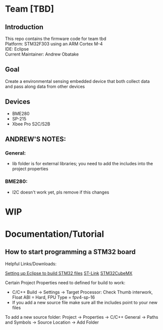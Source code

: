# Team [TBD]
## Introduction
This repo contains the firmware code for team tbd  
Platform: STM32F303 using an ARM Cortex M-4  
IDE: Eclipse  
Current Maintainer: Andrew Obatake  

## Goal
Create a environmental sensing embedded device that both collect data and pass along data from other devices

## Devices
- BME280
- SP-215
- Xbee Pro S2C/S2B

## ANDREW'S NOTES:

### General:
- lib folder is for external libraries; you need to add the includes into the project properties

### BME280:
- I2C doesn't work yet, pls remove if this changes

WIP
===

Documentation/Tutorial
======================

## How to start programming a STM32 board

Helpful Links/Downloads:

[Setting up Eclipse to build STM32 files](https://www.carminenoviello.com/2014/12/28/setting-gcceclipse-toolchain-stm32nucleo-part-1/)
[ST-Link](https://www.st.com/en/development-tools/stsw-link004.html)
[STM32CubeMX](https://www.st.com/en/development-tools/stm32cubemx.html)

Certain Project Properties need to defined for build to work:
- C/C++ Build -> Settings -> Target Processor: Check Thumb interwork, Float ABI = Hard, FPU Type = fpv4-sp-16
- If you add a new source file make sure all the includes point to your new files

To add a new source folder: Project -> Properties -> C/C++ General -> Paths and Symbols -> Source Location -> Add Folder

